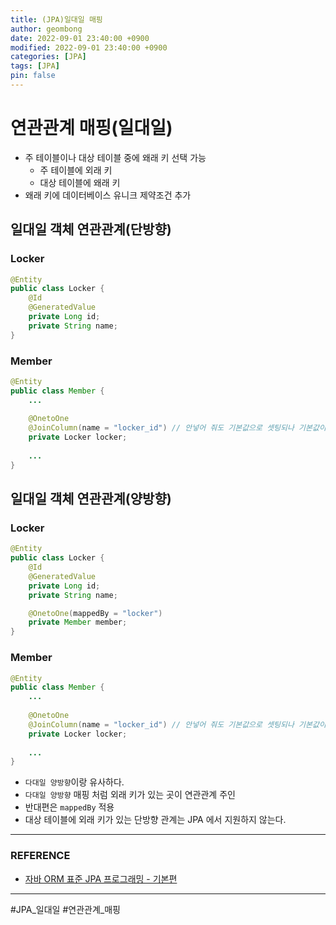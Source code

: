```yaml
---
title: (JPA)일대일 매핑
author: geombong
date: 2022-09-01 23:40:00 +0900
modified: 2022-09-01 23:40:00 +0900
categories: [JPA]
tags: [JPA]
pin: false
---
```


# 연관관계 매핑(일대일)
- 주 테이블이나 대상 테이블 중에 왜래 키 선택 가능
	- 주 테이블에 외래 키
	- 대상 테이블에 왜래 키
- 왜래 키에 데이터베이스 유니크 제약조건 추가

## 일대일 객체 연관관계(단방향)

### Locker
```java
@Entity
public class Locker {
	@Id
	@GeneratedValue
	private Long id;
	private String name;
}
```

### Member
```java
@Entity
public class Member {
	...
	
	@OnetoOne
	@JoinColumn(name = "locker_id") // 안넣어 줘도 기본값으로 셋팅되나 기본값이 매우 지저분 하기 때문에 넣어주는게 좋다.
	private Locker locker;
	
	...
}
```

## 일대일 객체 연관관계(양방향)

### Locker
```java
@Entity
public class Locker {
	@Id
	@GeneratedValue
	private Long id;
	private String name;

	@OnetoOne(mappedBy = "locker")
	private Member member;
}
```

### Member
```java
@Entity
public class Member {
	...
	
	@OnetoOne
	@JoinColumn(name = "locker_id") // 안넣어 줘도 기본값으로 셋팅되나 기본값이 매우 지저분 하기 때문에 넣어주는게 좋다.
	private Locker locker;
	
	...
}
```
- `다대일 양방향`이랑 유사하다.
- `다대일 양방향` 매핑 처럼 외래 키가 있는 곳이 연관관계 주인
- 반대편은 `mappedBy` 적용
- 대상 테이블에 외래 키가 있는 단방향 관계는 JPA 에서 지원하지 않는다.

---

### REFERENCE

- [자바 ORM 표준 JPA 프로그래밍 - 기본편](https://www.inflearn.com/course/ORM-JPA-Basic/dashboard)

---

#JPA_일대일 #연관관계_매핑